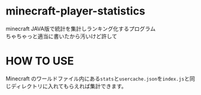 # minecraft-player-statistics
minecraft JAVA版で統計を集計しランキング化するプログラム<br>
ちゃちゃっと適当に書いたから汚いけど許して
# HOW TO USE
Minecraft のワールドファイル内にある`stats`と`usercache.json`を`index.js`と同じディレクトリに入れてもらえれば集計できます。
